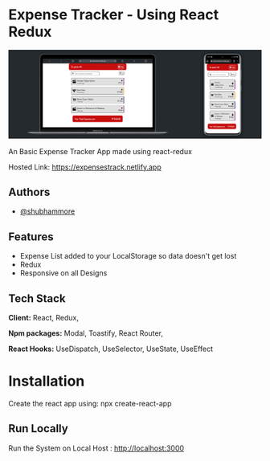 # Expense Tracker - Using React Redux

![Logo](./src/assests/ExpenseTracker.png)

An Basic Expense Tracker App made using react-redux

Hosted Link: <https://expensestrack.netlify.app>

## Authors

- [@shubhammore](https://github.com/more1251)

## Features

- Expense List added to your LocalStorage so data doesn't get lost
- Redux
- Responsive on all Designs

## Tech Stack

**Client:** React, Redux,

**Npm packages:** Modal, Toastify, React Router,

**React Hooks:** UseDispatch, UseSelector, UseState, UseEffect

# Installation

Create the react app using: npx create-react-app

## Run Locally

Run the System on Local Host : <http://localhost:3000>
